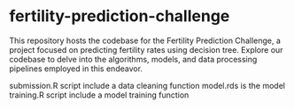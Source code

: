 # fertility-prediction-challenge
This repository hosts the codebase for the Fertility Prediction Challenge, a project focused on predicting fertility rates using decision tree. Explore our codebase to delve into the algorithms, models, and data processing pipelines employed in this endeavor.

submission.R script include a data cleaning function
model.rds is the model
training.R script include a model training function
